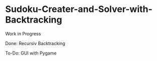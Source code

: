 # Sudoku-Creater-and-Solver-with-Backtracking
Work in Progress

Done:
  Recursiv Backtracking
  
  
To-Do:
  GUI with Pygame
